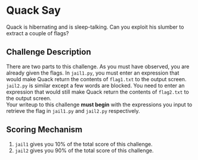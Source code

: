 # Quack Say

Quack is hibernating and is sleep-talking. Can you exploit his slumber to extract a couple of flags?

## Challenge Description

There are two parts to this challenge. As you must have observed, you are already given the flags. In `jail1.py`, you must enter an expression that would make Quack return the contents of `flag1.txt` to the output screen. `jail2.py` is similar except a few words are blocked. You need to enter an expression that would still make Quack return the contents of `flag2.txt` to the output screen.<br>
Your writeup to this challenge **must begin** with the expressions you input to retrieve the flag in `jail1.py` and `jail2.py` respectively.

## Scoring Mechanism
1. `jail1` gives you 10% of the total score of this challenge.
2. `jail2` gives you 90% of the total score of this challenge.
